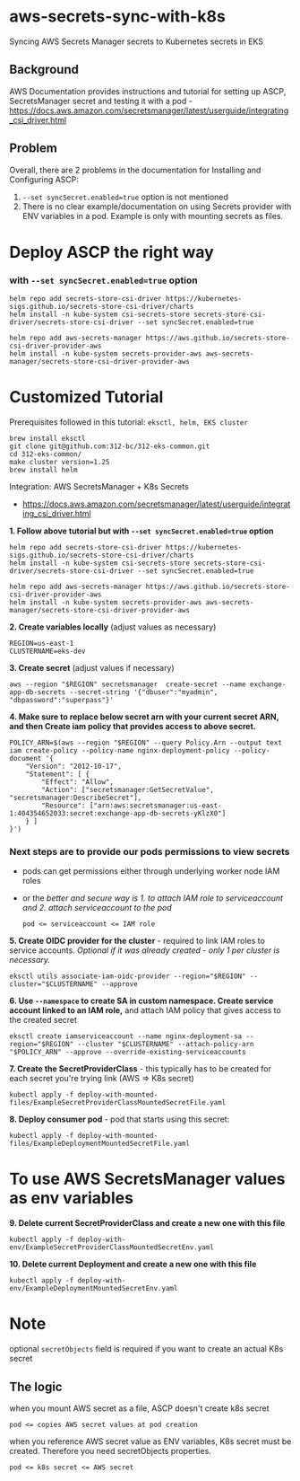 # aws-secrets-sync-with-k8s
Syncing AWS Secrets Manager secrets to Kubernetes secrets in EKS


## Background
AWS Documentation provides instructions and tutorial for setting up ASCP, SecretsManager secret and testing it with a pod - https://docs.aws.amazon.com/secretsmanager/latest/userguide/integrating_csi_driver.html

## Problem
Overall, there are 2 problems in the documentation for Installing and Configuring ASCP:
1. `--set syncSecret.enabled=true` option is not mentioned
2. There is no clear example/documentation on using Secrets provider with ENV variables in a pod. Example is only with mounting secrets as files.


# Deploy ASCP the right way
### with `--set syncSecret.enabled=true` option

```
helm repo add secrets-store-csi-driver https://kubernetes-sigs.github.io/secrets-store-csi-driver/charts
helm install -n kube-system csi-secrets-store secrets-store-csi-driver/secrets-store-csi-driver --set syncSecret.enabled=true

helm repo add aws-secrets-manager https://aws.github.io/secrets-store-csi-driver-provider-aws
helm install -n kube-system secrets-provider-aws aws-secrets-manager/secrets-store-csi-driver-provider-aws
```


# Customized Tutorial
Prerequisites followed in this tutorial: `eksctl, helm, EKS cluster`
```
brew install eksctl
git clone git@github.com:312-bc/312-eks-common.git
cd 312-eks-common/
make cluster version=1.25
brew install helm
```

Integration: AWS SecretsManager + K8s Secrets
- https://docs.aws.amazon.com/secretsmanager/latest/userguide/integrating_csi_driver.html


**1. Follow above tutorial but with `--set syncSecret.enabled=true` option**
```
helm repo add secrets-store-csi-driver https://kubernetes-sigs.github.io/secrets-store-csi-driver/charts
helm install -n kube-system csi-secrets-store secrets-store-csi-driver/secrets-store-csi-driver --set syncSecret.enabled=true

helm repo add aws-secrets-manager https://aws.github.io/secrets-store-csi-driver-provider-aws
helm install -n kube-system secrets-provider-aws aws-secrets-manager/secrets-store-csi-driver-provider-aws
```

**2. Create variables locally** (adjust values as necessary)
```
REGION=us-east-1
CLUSTERNAME=eks-dev
```

**3. Create secret** (adjust values if necessary)
```
aws --region "$REGION" secretsmanager  create-secret --name exchange-app-db-secrets --secret-string '{"dbuser":"myadmin", "dbpassword":"superpass"}'
```

**4. Make sure to replace below secret arn with your current secret ARN, and then Create iam policy that provides access to above secret.** 
```
POLICY_ARN=$(aws --region "$REGION" --query Policy.Arn --output text iam create-policy --policy-name nginx-deployment-policy --policy-document '{
    "Version": "2012-10-17",
    "Statement": [ {
        "Effect": "Allow",
        "Action": ["secretsmanager:GetSecretValue", "secretsmanager:DescribeSecret"],
        "Resource": ["arn:aws:secretsmanager:us-east-1:404354652033:secret:exchange-app-db-secrets-yKlzX0"]
    } ]
}')
```

### Next steps are to provide our pods permissions to view secrets
- pods can get permissions either through underlying worker node IAM roles
- or the *better and secure way is 1. to attach IAM role to serviceaccount and 2. attach serviceaccount to the pod*
    
    `pod <= serviceaccount <= IAM role`

**5. Create OIDC provider for the cluster** - required to link IAM roles to service accounts.
*Optional if it was already created - only 1 per cluster is necessary.*
```
eksctl utils associate-iam-oidc-provider --region="$REGION" --cluster="$CLUSTERNAME" --approve 
```

**6. Use `--namespace` to create SA in custom namespace. Create service account linked to an IAM role,** and attach IAM policy that gives access to the created secret
```
eksctl create iamserviceaccount --name nginx-deployment-sa --region="$REGION" --cluster "$CLUSTERNAME" --attach-policy-arn "$POLICY_ARN" --approve --override-existing-serviceaccounts
```

**7. Create the SecretProviderClass** - this typically has to be created for each secret you're trying link (AWS => K8s secret)
```
kubectl apply -f deploy-with-mounted-files/ExampleSecretProviderClassMountedSecretFile.yaml
```


**8. Deploy consumer pod** - pod that starts using this secret: 
```
kubectl apply -f deploy-with-mounted-files/ExampleDeploymentMountedSecretFile.yaml
```

# To use AWS SecretsManager values as env variables
**9. Delete current SecretProviderClass and create a new one with this file**
```
kubectl apply -f deploy-with-env/ExampleSecretProviderClassMountedSecretEnv.yaml
```

**10. Delete current Deployment and create a new one with this file**
```
kubectl apply -f deploy-with-env/ExampleDeploymentMountedSecretEnv.yaml
```

# Note
optional `secretObjects` field is required if you want to create an actual K8s secret

## The logic
when you mount AWS secret as a file, ASCP doesn't create k8s secret
```
pod <= copies AWS secret values at pod creation
```
when you reference AWS secret value as ENV variables, K8s secret must be created. Therefore you need secretObjects properties.
```
pod <= k8s secret <= AWS secret
```

